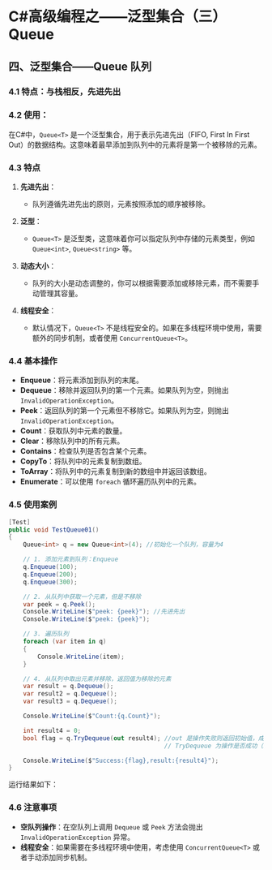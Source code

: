 # C#高级编程之——泛型集合（三）Queue<T>

## 四、泛型集合——Queue<T> 队列

### 4.1 特点：与栈相反，先进先出

### 4.2 使用：

在C#中，`Queue<T>` 是一个泛型集合，用于表示先进先出（FIFO, First In First Out）的数据结构。这意味着最早添加到队列中的元素将是第一个被移除的元素。

### 4.3 特点

1. **先进先出**：
   - 队列遵循先进先出的原则，元素按照添加的顺序被移除。

2. **泛型**：
   - `Queue<T>` 是泛型类，这意味着你可以指定队列中存储的元素类型，例如 `Queue<int>`, `Queue<string>` 等。

3. **动态大小**：
   - 队列的大小是动态调整的，你可以根据需要添加或移除元素，而不需要手动管理其容量。

4. **线程安全**：
   - 默认情况下，`Queue<T>` 不是线程安全的。如果在多线程环境中使用，需要额外的同步机制，或者使用 `ConcurrentQueue<T>`。

### 4.4 基本操作

- **Enqueue**：将元素添加到队列的末尾。
- **Dequeue**：移除并返回队列的第一个元素。如果队列为空，则抛出 `InvalidOperationException`。
- **Peek**：返回队列的第一个元素但不移除它。如果队列为空，则抛出 `InvalidOperationException`。
- **Count**：获取队列中元素的数量。
- **Clear**：移除队列中的所有元素。
- **Contains**：检查队列是否包含某个元素。
- **CopyTo**：将队列中的元素复制到数组。
- **ToArray**：将队列中的元素复制到新的数组中并返回该数组。
- **Enumerate**：可以使用 `foreach` 循环遍历队列中的元素。

### 4.5 使用案例

```csharp
[Test]
public void TestQueue01()
{
    Queue<int> q = new Queue<int>(4); //初始化一个队列，容量为4

    // 1. 添加元素到队列：Enqueue
    q.Enqueue(100);
    q.Enqueue(200);
    q.Enqueue(300);

    // 2. 从队列中获取一个元素，但是不移除
    var peek = q.Peek();
    Console.WriteLine($"peek: {peek}"); //先进先出
    Console.WriteLine($"peek: {peek}");

    // 3. 遍历队列
    foreach (var item in q)
    {
        Console.WriteLine(item);
    }

    // 4. 从队列中取出元素并移除，返回值为移除的元素
    var result = q.Dequeue();
    var result2 = q.Dequeue();
    var result3 = q.Dequeue();

    Console.WriteLine($"Count:{q.Count}");

    int result4 = 0;
    bool flag = q.TryDequeue(out result4); //out 是操作失败则返回初始值，成功则返回移除元素的值，
                                           // TryDequeue 为操作是否成功（bool类型）成功为true

    Console.WriteLine($"Success:{flag},result:{result4}");
}
```

运行结果如下：

### 4.6 注意事项

- **空队列操作**：在空队列上调用 `Dequeue` 或 `Peek` 方法会抛出 `InvalidOperationException` 异常。
- **线程安全**：如果需要在多线程环境中使用，考虑使用 `ConcurrentQueue<T>` 或者手动添加同步机制。